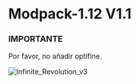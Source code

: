 # Modpack-1.12 V1.1
### IMPORTANTE
Por favor, no añadir optifine.

![Infinite_Revolution_v3](https://github.com/Sinbelisk/Infinite-Revolution-1.12.2/assets/86497481/b75409ed-6aa4-4251-8bee-95166a5900ab)
